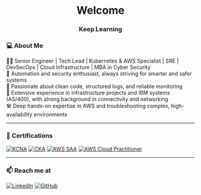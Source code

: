 <h1 align="center">Welcome</h1>
<h3 align="center">Keep Learning</h3>

### 💻 About Me

👨‍💻 Senior Engineer | Tech Lead | Kubernetes & AWS Specialist | SRE | DevSecOps | Cloud Infrastructure | MBA in Cyber Security  
🔐 Automation and security enthusiast, always striving for smarter and safer systems  
🧼 Passionate about clean code, structured logs, and reliable monitoring  
🧠 Extensive experience in infrastructure projects and IBM systems (AS/400), with strong background in connectivity and networking  
🛠️ Deep hands-on expertise in AWS and troubleshooting complex, high-availability environments  

---

### 🏅 Certifications

[![KCNA](https://img.shields.io/badge/KCNA-Certified-blue?logo=kubernetes)](https://www.credly.com/badges/SEU-KCNA-LINK)
[![CKA](https://img.shields.io/badge/CKA-Certified-blueviolet?logo=kubernetes)](https://www.credly.com/badges/SEU-CKA-LINK)
[![AWS SAA](https://img.shields.io/badge/AWS-Solutions_Architect_Associate-orange?logo=amazon-aws)](https://www.credly.com/badges/SEU-SAA-LINK)
[![AWS Cloud Practitioner](https://img.shields.io/badge/AWS-Cloud_Practitioner-yellow?logo=amazon-aws)](https://www.credly.com/badges/SEU-CLF-LINK)


---
### 📫 Reach me at

[![LinkedIn](https://img.shields.io/badge/LinkedIn-blue?logo=linkedin&style=for-the-badge)](https://www.linkedin.com/in/alexandrelobaczewskigarcia/)
[![GitHub](https://img.shields.io/badge/GitHub-000?logo=github&style=for-the-badge)](https://github.com/lobaczewski)
